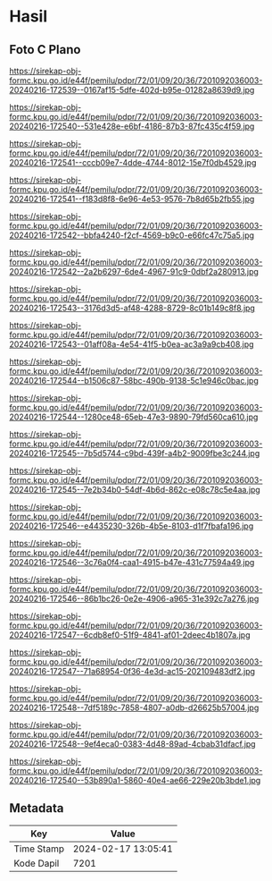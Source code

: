 # Hasil

## Foto C Plano

https://sirekap-obj-formc.kpu.go.id/e44f/pemilu/pdpr/72/01/09/20/36/7201092036003-20240216-172539--0167af15-5dfe-402d-b95e-01282a8639d9.jpg

https://sirekap-obj-formc.kpu.go.id/e44f/pemilu/pdpr/72/01/09/20/36/7201092036003-20240216-172540--531e428e-e6bf-4186-87b3-87fc435c4f59.jpg

https://sirekap-obj-formc.kpu.go.id/e44f/pemilu/pdpr/72/01/09/20/36/7201092036003-20240216-172541--cccb09e7-4dde-4744-8012-15e7f0db4529.jpg

https://sirekap-obj-formc.kpu.go.id/e44f/pemilu/pdpr/72/01/09/20/36/7201092036003-20240216-172541--f183d8f8-6e96-4e53-9576-7b8d65b2fb55.jpg

https://sirekap-obj-formc.kpu.go.id/e44f/pemilu/pdpr/72/01/09/20/36/7201092036003-20240216-172542--bbfa4240-f2cf-4569-b9c0-e66fc47c75a5.jpg

https://sirekap-obj-formc.kpu.go.id/e44f/pemilu/pdpr/72/01/09/20/36/7201092036003-20240216-172542--2a2b6297-6de4-4967-91c9-0dbf2a280913.jpg

https://sirekap-obj-formc.kpu.go.id/e44f/pemilu/pdpr/72/01/09/20/36/7201092036003-20240216-172543--3176d3d5-af48-4288-8729-8c01b149c8f8.jpg

https://sirekap-obj-formc.kpu.go.id/e44f/pemilu/pdpr/72/01/09/20/36/7201092036003-20240216-172543--01aff08a-4e54-41f5-b0ea-ac3a9a9cb408.jpg

https://sirekap-obj-formc.kpu.go.id/e44f/pemilu/pdpr/72/01/09/20/36/7201092036003-20240216-172544--b1506c87-58bc-490b-9138-5c1e946c0bac.jpg

https://sirekap-obj-formc.kpu.go.id/e44f/pemilu/pdpr/72/01/09/20/36/7201092036003-20240216-172544--1280ce48-65eb-47e3-9890-79fd560ca610.jpg

https://sirekap-obj-formc.kpu.go.id/e44f/pemilu/pdpr/72/01/09/20/36/7201092036003-20240216-172545--7b5d5744-c9bd-439f-a4b2-9009fbe3c244.jpg

https://sirekap-obj-formc.kpu.go.id/e44f/pemilu/pdpr/72/01/09/20/36/7201092036003-20240216-172545--7e2b34b0-54df-4b6d-862c-e08c78c5e4aa.jpg

https://sirekap-obj-formc.kpu.go.id/e44f/pemilu/pdpr/72/01/09/20/36/7201092036003-20240216-172546--e4435230-326b-4b5e-8103-d1f7fbafa196.jpg

https://sirekap-obj-formc.kpu.go.id/e44f/pemilu/pdpr/72/01/09/20/36/7201092036003-20240216-172546--3c76a0f4-caa1-4915-b47e-431c77594a49.jpg

https://sirekap-obj-formc.kpu.go.id/e44f/pemilu/pdpr/72/01/09/20/36/7201092036003-20240216-172546--86b1bc26-0e2e-4906-a965-31e392c7a276.jpg

https://sirekap-obj-formc.kpu.go.id/e44f/pemilu/pdpr/72/01/09/20/36/7201092036003-20240216-172547--6cdb8ef0-51f9-4841-af01-2deec4b1807a.jpg

https://sirekap-obj-formc.kpu.go.id/e44f/pemilu/pdpr/72/01/09/20/36/7201092036003-20240216-172547--71a68954-0f36-4e3d-ac15-202109483df2.jpg

https://sirekap-obj-formc.kpu.go.id/e44f/pemilu/pdpr/72/01/09/20/36/7201092036003-20240216-172548--7df5189c-7858-4807-a0db-d26625b57004.jpg

https://sirekap-obj-formc.kpu.go.id/e44f/pemilu/pdpr/72/01/09/20/36/7201092036003-20240216-172548--9ef4eca0-0383-4d48-89ad-4cbab31dfacf.jpg

https://sirekap-obj-formc.kpu.go.id/e44f/pemilu/pdpr/72/01/09/20/36/7201092036003-20240216-172540--53b890a1-5860-40e4-ae66-229e20b3bde1.jpg


## Metadata

| Key        | Value               |
| ---------- | ------------------- |
| Time Stamp | 2024-02-17 13:05:41 |
| Kode Dapil | 7201                |




